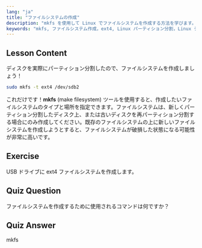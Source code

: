 ```yaml
---
lang: "ja"
title: "ファイルシステムの作成"
description: "mkfs を使用して Linux でファイルシステムを作成する方法を学びます。この初心者向けのガイドでは、ext4 とディスクのパーティション分割について説明します。Linux の学習を始めましょう！"
keywords: "mkfs, ファイルシステム作成，ext4, Linux パーティション分割，Linux チュートリアル，初心者向け Linux, ディスク管理，Linux ガイド"
---
```


## Lesson Content

ディスクを実際にパーティション分割したので、ファイルシステムを作成しましょう！

```bash
sudo mkfs -t ext4 /dev/sdb2
```

これだけです！**mkfs** (make filesystem) ツールを使用すると、作成したいファイルシステムのタイプと場所を指定できます。ファイルシステムは、新しくパーティション分割したディスク上、または古いディスクを再パーティション分割する場合にのみ作成してください。既存のファイルシステムの上に新しいファイルシステムを作成しようとすると、ファイルシステムが破損した状態になる可能性が非常に高いです。

## Exercise

USB ドライブに ext4 ファイルシステムを作成します。

## Quiz Question

ファイルシステムを作成するために使用されるコマンドは何ですか？

## Quiz Answer

mkfs
